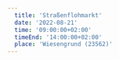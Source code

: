 ```yaml
---
  title: 'Straßenflohmarkt'
  date: '2022-08-21'
  time: '09:00:00+02:00'
  timeEnd: '14:00:00+02:00'
  place: 'Wiesengrund (23562)'
---
```

